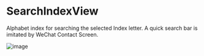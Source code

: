 # SearchIndexView
Alphabet index for searching the selected Index letter. A quick search bar is imitated by WeChat Contact Screen.

![image](https://github.com/nypzxy/SearchIndexView/blob/master/assets/test.gif)   
